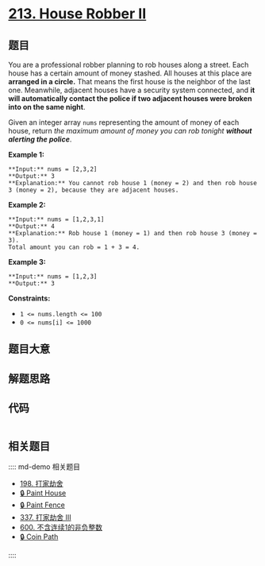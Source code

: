 # [213. House Robber II](https://leetcode.com/problems/house-robber-ii)

## 题目

You are a professional robber planning to rob houses along a street. Each
house has a certain amount of money stashed. All houses at this place are
**arranged in a circle.** That means the first house is the neighbor of the
last one. Meanwhile, adjacent houses have a security system connected, and
**it will automatically contact the police if two adjacent houses were broken
into on the same night**.

Given an integer array `nums` representing the amount of money of each house,
return _the maximum amount of money you can rob tonight **without alerting the
police**_.



**Example 1:**

    
    
    **Input:** nums = [2,3,2]
    **Output:** 3
    **Explanation:** You cannot rob house 1 (money = 2) and then rob house 3 (money = 2), because they are adjacent houses.
    

**Example 2:**

    
    
    **Input:** nums = [1,2,3,1]
    **Output:** 4
    **Explanation:** Rob house 1 (money = 1) and then rob house 3 (money = 3).
    Total amount you can rob = 1 + 3 = 4.
    

**Example 3:**

    
    
    **Input:** nums = [1,2,3]
    **Output:** 3
    



**Constraints:**

  * `1 <= nums.length <= 100`
  * `0 <= nums[i] <= 1000`


## 题目大意

## 解题思路

## 代码

```javascript

```

## 相关题目

:::: md-demo 相关题目
- [198. 打家劫舍](https://leetcode.com/problems/house-robber)
- [🔒 Paint House](https://leetcode.com/problems/paint-house)
- [🔒 Paint Fence](https://leetcode.com/problems/paint-fence)
- [337. 打家劫舍 III](https://leetcode.com/problems/house-robber-iii)
- [600. 不含连续1的非负整数](https://leetcode.com/problems/non-negative-integers-without-consecutive-ones)
- [🔒 Coin Path](https://leetcode.com/problems/coin-path)

::::
